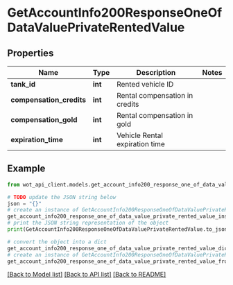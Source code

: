 # GetAccountInfo200ResponseOneOfDataValuePrivateRentedValue


## Properties

Name | Type | Description | Notes
------------ | ------------- | ------------- | -------------
**tank_id** | **int** | Rented vehicle ID | 
**compensation_credits** | **int** | Rental compensation in credits | 
**compensation_gold** | **int** | Rental compensation in gold | 
**expiration_time** | **int** | Vehicle Rental expiration time | 

## Example

```python
from wot_api_client.models.get_account_info200_response_one_of_data_value_private_rented_value import GetAccountInfo200ResponseOneOfDataValuePrivateRentedValue

# TODO update the JSON string below
json = "{}"
# create an instance of GetAccountInfo200ResponseOneOfDataValuePrivateRentedValue from a JSON string
get_account_info200_response_one_of_data_value_private_rented_value_instance = GetAccountInfo200ResponseOneOfDataValuePrivateRentedValue.from_json(json)
# print the JSON string representation of the object
print(GetAccountInfo200ResponseOneOfDataValuePrivateRentedValue.to_json())

# convert the object into a dict
get_account_info200_response_one_of_data_value_private_rented_value_dict = get_account_info200_response_one_of_data_value_private_rented_value_instance.to_dict()
# create an instance of GetAccountInfo200ResponseOneOfDataValuePrivateRentedValue from a dict
get_account_info200_response_one_of_data_value_private_rented_value_from_dict = GetAccountInfo200ResponseOneOfDataValuePrivateRentedValue.from_dict(get_account_info200_response_one_of_data_value_private_rented_value_dict)
```
[[Back to Model list]](../README.md#documentation-for-models) [[Back to API list]](../README.md#documentation-for-api-endpoints) [[Back to README]](../README.md)


